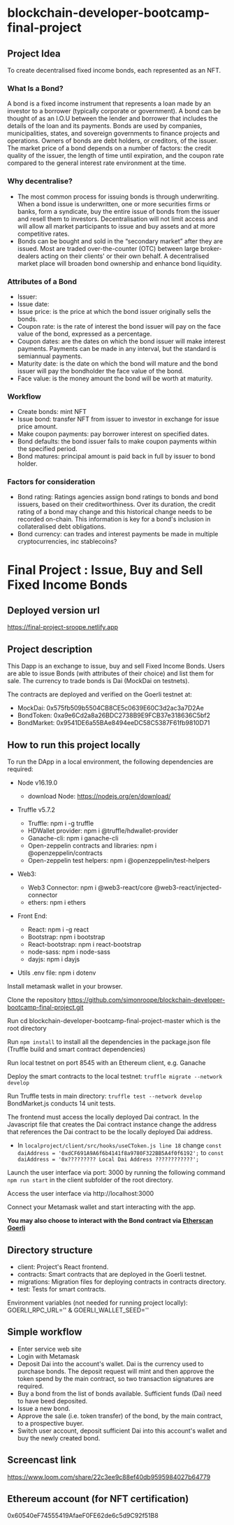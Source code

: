 # blockchain-developer-bootcamp-final-project

## Project Idea
To create decentralised fixed income bonds, each represented as an NFT. 


### What Is a Bond?
A bond is a fixed income instrument that represents a loan made by an investor to a borrower (typically corporate or government). A bond can be thought of as an I.O.U between the lender and borrower that includes the details of the loan and its payments. Bonds are used by companies, municipalities, states, and sovereign governments to finance projects and operations. Owners of bonds are debt holders, or creditors, of the issuer.
The market price of a bond depends on a number of factors: the credit quality of the issuer, the length of time until expiration, and the coupon rate compared to the general interest rate environment at the time. 


### Why decentralise?
* The most common process for issuing bonds is through underwriting. When a bond issue is underwritten, one or more securities firms or banks, form a syndicate, buy the entire issue of bonds from the issuer and resell them to investors. Decentralisation will not limit access and will allow all market participants to issue and buy assets and at more competitive rates.
* Bonds can be bought and sold in the “secondary market” after they are issued. Most are traded over-the-counter (OTC) between large broker-dealers acting on their clients' or their own behalf. A decentralised market place will broaden bond ownership and enhance bond liquidity.


### Attributes of a Bond
* Issuer:
* Issue date:
* Issue price: is the price at which the bond issuer originally sells the bonds.
* Coupon rate: is the rate of interest the bond issuer will pay on the face value of the bond, expressed as a percentage.
* Coupon dates: are the dates on which the bond issuer will make interest payments. Payments can be made in any interval, but the standard is semiannual payments.
* Maturity date: is the date on which the bond will mature and the bond issuer will pay the bondholder the face value of the bond.
* Face value: is the money amount the bond will be worth at maturity.

### Workflow
* Create bonds: mint NFT
* Issue bond: transfer NFT from issuer to investor in exchange for issue price amount. 
* Make coupon payments: pay borrower interest on specified dates.
* Bond defaults: the bond issuer fails to make coupon payments within the specified period.
* Bond matures: principal amount is paid back in full by issuer to bond holder.


### Factors for consideration
* Bond rating: Ratings agencies assign bond ratings to bonds and bond issuers, based on their creditworthiness. Over its duration, the credit rating of a bond may change and this historical change needs to be recorded on-chain. This information is key for a bond's inclusion in collateralised debt obligations.   
* Bond currency: can trades and interest payments be made in multiple cryptocurrencies, inc stablecoins?




# Final Project : Issue, Buy and Sell Fixed Income Bonds

## Deployed version url
https://final-project-sroope.netlify.app

## Project description
This Dapp is an exchange to issue, buy and sell Fixed Income Bonds. Users are able to issue Bonds (with attributes of their choice) and list them for sale. The currency to trade bonds is Dai (MockDai on testnets).  

The contracts are deployed and verified on the Goerli testnet at:
* MockDai: 0x575fb509b5504CB8CE5c0639E60C3d2ac3a7D2Ae
* BondToken: 0xa9e6Cd2a8a26BDC2738B9E9FCB37e318636C5bf2
* BondMarket: 0x9541DE6a55BAe8494eeDC58C5387F61fb9810D71

## How to run this project locally
To run the DApp in a local environment, the following dependencies are required:

* Node v16.19.0
    * download Node: https://nodejs.org/en/download/
* Truffle v5.7.2
    * Truffle: npm i -g truffle
    * HDWallet provider: npm i @truffle/hdwallet-provider
    * Ganache-cli: npm i ganache-cli
    * Open-zeppelin contracts and libraries: npm i @openzeppelin/contracts
    * Open-zeppelin test helpers: npm i @openzeppelin/test-helpers

* Web3:
    * Web3 Connector: npm i @web3-react/core @web3-react/injected-connector
    * ethers: npm i ethers

* Front End:
    * React: npm i -g react
    * Bootstrap: npm i bootstrap
    * React-bootstrap: npm i react-bootstrap
    * node-sass: npm i node-sass
    * dayjs: npm i dayjs

* Utils .env file: npm i dotenv

Install metamask wallet in your browser.

Clone the repository https://github.com/simonroope/blockchain-developer-bootcamp-final-project.git

Run cd blockchain-developer-bootcamp-final-project-master which is the root directory

Run `npm install` to install all the dependencies in the package.json file (Truffle build and smart contract dependencies)

Run local testnet on port 8545 with an Ethereum client, e.g. Ganache

Deploy the smart contracts to the local testnet: `truffle migrate --network develop`

Run Truffle tests in main directory: `truffle test --network develop`  BondMarket.js conducts 14 unit tests.

The frontend must access the locally deployed Dai contract. In the Javascript file that creates the Dai contract instance change the address that references the Dai contract to be the locally deployed Dai address.
* In `localproject/client/src/hooks/useCToken.js line 18` change
`const daiAddress = '0xdCF691A9A6f6b4141f8a9780F322BB5A4f0f6192';`
to
`const daiAddress = '0x????????? Local Dai Address ????????????';`

Launch the user interface via port: 3000 by running the following command `npm run start` in the client subfolder of the root directory.

Access the user interface via http://localhost:3000

Connect your Metamask wallet and start interacting with the app.

**You may also choose to interact with the Bond contract via [Etherscan Goerli](https://goerli.etherscan.io/address/0x9541DE6a55BAe8494eeDC58C5387F61fb9810D71)**

## Directory structure
* client: Project's React frontend.
* contracts: Smart contracts that are deployed in the Goerli testnet.
* migrations: Migration files for deploying contracts in contracts directory.
* test: Tests for smart contracts.

Environment variables (not needed for running project locally): GOERLI_RPC_URL='' & GOERLI_WALLET_SEED=''

## Simple workflow
* Enter service web site
* Login with Metamask
* Deposit Dai into the account's wallet. Dai is the currency used to purchase bonds. The deposit request will mint and then approve the token spend by the main contract, so two transaction signatures are required.
* Buy a bond from the list of bonds available. Sufficient funds (Dai) need to have beed deposited.
* Issue a new bond.
* Approve the sale (i.e. token transfer) of the bond, by the main contract, to a prospective buyer.
* Switch user account, deposit sufficient Dai into this account's wallet and buy the newly created bond. 

## Screencast link
https://www.loom.com/share/22c3ee9c88ef40db9595984027b64779

## Ethereum account (for NFT certification)
0x60540eF74555419AfaeF0FE62de6c5d9C92f51B8